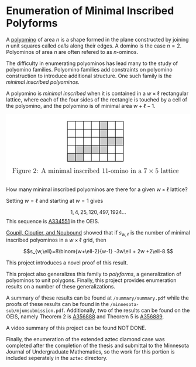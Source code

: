 # Enumeration of Minimal Inscribed Polyforms

A [polyomino](https://en.wikipedia.org/wiki/Polyomino) of area $n$ is a shape formed in the plane constructed by joining $n$ unit squares called *cells* along their edges. A domino is the case $n=2$. Polyominos of area $n$ are often refered to as $n$-ominos. 

The difficulty in enumerating polyominos has lead many to the study of polyomino families. Polyomino families add constraints on polyomino construction to introduce additional structure. One such family is the *minimal inscribed polyominos.* 

A polyomino is *minimal inscribed* when it is contained in a $w \times \ell$ rectangular lattice, where each of the four sides of the rectangle is touched by a cell of the polyomino, and the polyomino is of minimal area $w + \ell - 1.$

![](./images/polyomino.png "Mosaic")

How many minimal inscribed polyominos are there for a given $w \times \ell$ lattice? 

Setting $w=\ell$ and starting at $w=1$ gives

$$1, 4, 25, 120, 497, 1924\dots$$
This sequence is [A334551](https://oeis.org/A334551) in the OEIS.

[Goupil, Cloutier, and Noubound](https://www.researchgate.net/publication/281299307_Enumeration_of_inscribed_polyominos) showed that if $s_{w,\ell}$ is the number of minimal inscribed polyominos in a $w \times \ell$ grid, then

$$s_{w,\ell}=8\binom{w+\ell-2}{w-1} -3w\ell + 2w +2\ell-8.$$

This project introduces a novel proof of this result. 

This project also generalizes this family to *polyforms*, a generalization of polyominos to unit polygons. Finally, this project provides enumeration results on a number of these generalizations. 

A summary of these results can be found at `/summary/summary.pdf` while the proofs of these results can be found in the `/minnesota-sub/mjumsubmission.pdf`. Additionally, two of the results can be found on the OEIS, namely Theorem 2 is [A356888](https://oeis.org/search?q=A356888&language=english&go=Search) and Theorem 5 is [A356889](https://oeis.org/search?q=A356889&language=english&go=Search).

A video summary of this project can be found NOT DONE.

Finally, the enumeration of the extended aztec diamond case was completed after the completion of the thesis and submittal to the Minnesota Journal of Undergraduate Mathematics, so the work for this portion is included seperately in the `aztec` directory. 